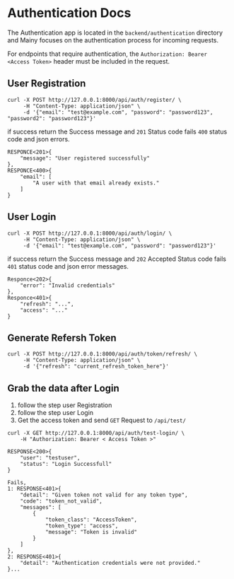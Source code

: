 # Authentication Docs
The Authentication app is located in the `backend/authentication` directory and Mainy focuses on the authentication process for incoming requests.

For endpoints that require authentication, the `Authorization: Bearer <Access Token>` header must be included in the request.

## User Registration
```
curl -X POST http://127.0.0.1:8000/api/auth/register/ \
     -H "Content-Type: application/json" \
     -d '{"email": "test@example.com", "password": "password123", "password2": "password123"}'

```
if success return the Success message and `201` Status code fails `400` status code and json errors.

```
RESPONCE<201>{
    "message": "User registered successfully"
},
RESPONCE<400>{
    "email": [
        "A user with that email already exists."
    ]
}
```

## User Login

```
curl -X POST http://127.0.0.1:8000/api/auth/login/ \
     -H "Content-Type: application/json" \
     -d '{"email": "test@example.com", "password": "password123"}'

```
if success return the Success message and `202` Accepted Status code fails `401` status code and json error messages.

```
Responce<202>{
    "error": "Invalid credentials"
},
Responce<401>{
    "refresh": "...",
    "access": "..."
}
```

## Generate Refersh Token

```
curl -X POST http://127.0.0.1:8000/api/auth/token/refresh/ \
     -H "Content-Type: application/json" \
     -d '{"refresh": "current_refresh_token_here"}'

```

## Grab the data after Login
1. follow the step user Registration
2. follow the step user Login
3. Get the access token and send `GET` Request to `/api/test/`
```
curl -X GET http://127.0.0.1:8000/api/auth/test-login/ \
    -H "Authorization: Bearer < Access Token >" 

RESPONSE<200>{
    "user": "testuser",
    "status": "Login Successfull"
}

Fails,
1: RESPONSE<401>{
    "detail": "Given token not valid for any token type",
    "code": "token_not_valid",
    "messages": [
        {
            "token_class": "AccessToken",
            "token_type": "access",
            "message": "Token is invalid"
        }
    ]
},
2: RESPONSE<401>{
    "detail": "Authentication credentials were not provided."
}...
```



